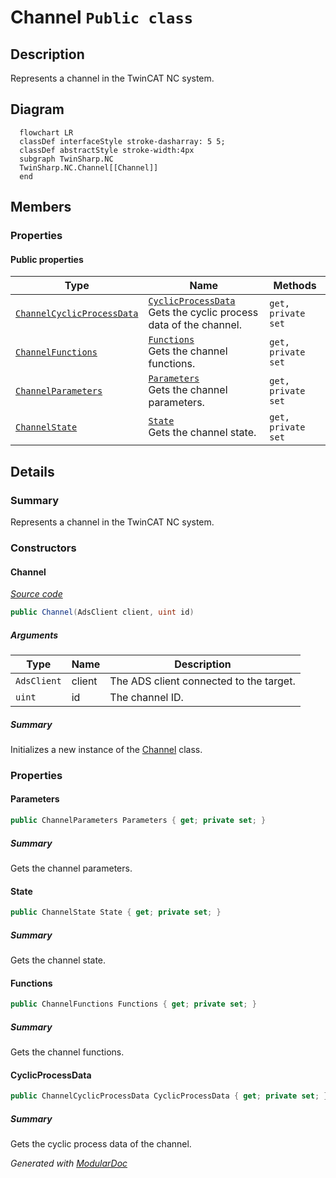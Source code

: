 # Channel `Public class`

## Description
Represents a channel in the TwinCAT NC system.

## Diagram
```mermaid
  flowchart LR
  classDef interfaceStyle stroke-dasharray: 5 5;
  classDef abstractStyle stroke-width:4px
  subgraph TwinSharp.NC
  TwinSharp.NC.Channel[[Channel]]
  end
```

## Members
### Properties
#### Public  properties
| Type | Name | Methods |
| --- | --- | --- |
| [`ChannelCyclicProcessData`](./ChannelCyclicProcessData.md) | [`CyclicProcessData`](#cyclicprocessdata)<br>Gets the cyclic process data of the channel. | `get, private set` |
| [`ChannelFunctions`](./ChannelFunctions.md) | [`Functions`](#functions)<br>Gets the channel functions. | `get, private set` |
| [`ChannelParameters`](./ChannelParameters.md) | [`Parameters`](#parameters)<br>Gets the channel parameters. | `get, private set` |
| [`ChannelState`](./ChannelState.md) | [`State`](#state)<br>Gets the channel state. | `get, private set` |

## Details
### Summary
Represents a channel in the TwinCAT NC system.

### Constructors
#### Channel
[*Source code*](https://github.com///blob//TwinSharp/NC/Channel.cs#L15)
```csharp
public Channel(AdsClient client, uint id)
```
##### Arguments
| Type | Name | Description |
| --- | --- | --- |
| `AdsClient` | client | The ADS client connected to the target. |
| `uint` | id | The channel ID. |

##### Summary
Initializes a new instance of the [Channel](twinsharp/nc/Channel.md) class.

### Properties
#### Parameters
```csharp
public ChannelParameters Parameters { get; private set; }
```
##### Summary
Gets the channel parameters.

#### State
```csharp
public ChannelState State { get; private set; }
```
##### Summary
Gets the channel state.

#### Functions
```csharp
public ChannelFunctions Functions { get; private set; }
```
##### Summary
Gets the channel functions.

#### CyclicProcessData
```csharp
public ChannelCyclicProcessData CyclicProcessData { get; private set; }
```
##### Summary
Gets the cyclic process data of the channel.

*Generated with* [*ModularDoc*](https://github.com/hailstorm75/ModularDoc)
